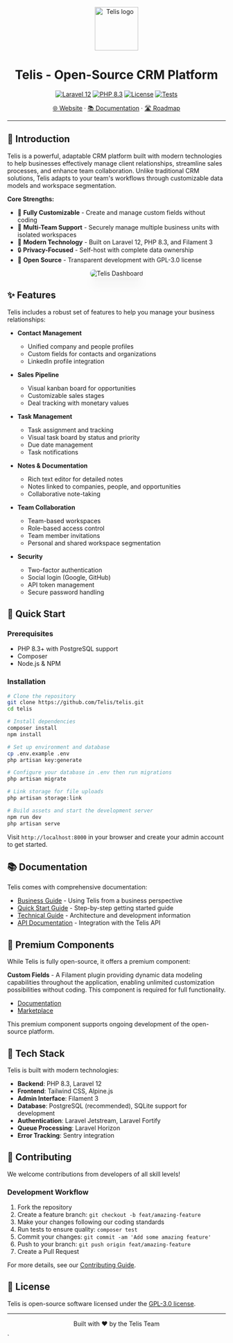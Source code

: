 <p align="center">
  <a href="https://telis.dev">
    <img src="https://telis.dev/telis-logo.svg" width="100px" alt="Telis logo" />
  </a>
</p>

<h1 align="center">Telis - Open-Source CRM Platform</h1>

<p align="center">
  <a href="https://laravel.com/docs/12.x"><img src="https://img.shields.io/badge/Laravel-12.x-FF2D20?style=flat-square&logo=laravel" alt="Laravel 12"></a>
  <a href="https://php.net"><img src="https://img.shields.io/badge/PHP-8.3-777BB4?style=flat-square&logo=php" alt="PHP 8.3"></a>
  <a href="https://github.com/Telis/telis/blob/main/LICENSE"><img src="https://img.shields.io/badge/License-GPL--3.0-blue.svg?style=flat-square" alt="License"></a>
  <a href="https://github.com/Telis/telis/actions"><img src="https://img.shields.io/github/actions/workflow/status/Telis/telis/tests.yml?branch=main&style=flat-square&label=tests" alt="Tests"></a>
</p>

<p align="center">
  <a href="https://telis.dev">🌐 Website</a> ·
  <a href="https://telis.dev/documentation">📚 Documentation</a> ·
  <a href="https://github.com/orgs/Telis/projects/1/views/1">🛣️ Roadmap</a>
</p>

---

## 🚀 Introduction

Telis is a powerful, adaptable CRM platform built with modern technologies to help businesses effectively manage client relationships, streamline sales processes, and enhance team collaboration. Unlike traditional CRM solutions, Telis adapts to your team's workflows through customizable data models and workspace segmentation.

**Core Strengths:**
- 💪 **Fully Customizable** - Create and manage custom fields without coding
- 🔄 **Multi-Team Support** - Securely manage multiple business units with isolated workspaces
- 🚀 **Modern Technology** - Built on Laravel 12, PHP 8.3, and Filament 3
- 🔒 **Privacy-Focused** - Self-host with complete data ownership
- 🌱 **Open Source** - Transparent development with GPL-3.0 license

<p align="center">
  <img src="https://telis.dev/images/github-preview-light.png" alt="Telis Dashboard" style="max-width: 100%; border-radius: 8px; box-shadow: 0 20px 25px -5px rgba(0, 0, 0, 0.1), 0 10px 10px -5px rgba(0, 0, 0, 0.04);" />
</p>

## ✨ Features

Telis includes a robust set of features to help you manage your business relationships:

- **Contact Management**
    - Unified company and people profiles
    - Custom fields for contacts and organizations
    - LinkedIn profile integration

- **Sales Pipeline**
    - Visual kanban board for opportunities
    - Customizable sales stages
    - Deal tracking with monetary values

- **Task Management**
    - Task assignment and tracking
    - Visual task board by status and priority
    - Due date management
    - Task notifications

- **Notes & Documentation**
    - Rich text editor for detailed notes
    - Notes linked to companies, people, and opportunities
    - Collaborative note-taking

- **Team Collaboration**
    - Team-based workspaces
    - Role-based access control
    - Team member invitations
    - Personal and shared workspace segmentation

- **Security**
    - Two-factor authentication
    - Social login (Google, GitHub)
    - API token management
    - Secure password handling

## 🏁 Quick Start

### Prerequisites

- PHP 8.3+ with PostgreSQL support
- Composer
- Node.js & NPM

### Installation

```bash
# Clone the repository
git clone https://github.com/Telis/telis.git
cd telis

# Install dependencies
composer install
npm install

# Set up environment and database
cp .env.example .env
php artisan key:generate

# Configure your database in .env then run migrations
php artisan migrate

# Link storage for file uploads
php artisan storage:link

# Build assets and start the development server
npm run dev
php artisan serve
```

Visit `http://localhost:8000` in your browser and create your admin account to get started.

## 📚 Documentation

Telis comes with comprehensive documentation:

- [Business Guide](resources/markdown/documentation/business-guide.md) - Using Telis from a business perspective
- [Quick Start Guide](resources/markdown/documentation/quick-start-guide.md) - Step-by-step getting started guide
- [Technical Guide](resources/markdown/documentation/technical-guide.md) - Architecture and development information
- [API Documentation](resources/markdown/documentation/api-guide.md) - Integration with the Telis API

## 🧩 Premium Components

While Telis is fully open-source, it offers a premium component:

**Custom Fields** - A Filament plugin providing dynamic data modeling capabilities throughout the application, enabling unlimited customization possibilities without coding. This component is required for full functionality.

- [Documentation](https://custom-fields.telis.dev/introduction)
- [Marketplace](https://filamentphp.com/plugins/telis-custom-fields)

This premium component supports ongoing development of the open-source platform.

## 🔧 Tech Stack

Telis is built with modern technologies:

- **Backend**: PHP 8.3, Laravel 12
- **Frontend**: Tailwind CSS, Alpine.js
- **Admin Interface**: Filament 3
- **Database**: PostgreSQL (recommended), SQLite support for development
- **Authentication**: Laravel Jetstream, Laravel Fortify
- **Queue Processing**: Laravel Horizon
- **Error Tracking**: Sentry integration

## 🤝 Contributing

We welcome contributions from developers of all skill levels!

### Development Workflow

1. Fork the repository
2. Create a feature branch: `git checkout -b feat/amazing-feature`
3. Make your changes following our coding standards
4. Run tests to ensure quality: `composer test`
5. Commit your changes: `git commit -am 'Add some amazing feature'`
6. Push to your branch: `git push origin feat/amazing-feature`
7. Create a Pull Request

For more details, see our [Contributing Guide](CONTRIBUTING.md).

## 📝 License

Telis is open-source software licensed under the [GPL-3.0 license](LICENSE).

---

<p align="center">
  Built with ❤️ by the Telis Team
</p>

`
